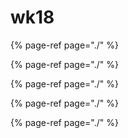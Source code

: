 # wk18

{% page-ref page="./" %}

{% page-ref page="./" %}

{% page-ref page="./" %}

{% page-ref page="./" %}

{% page-ref page="./" %}
